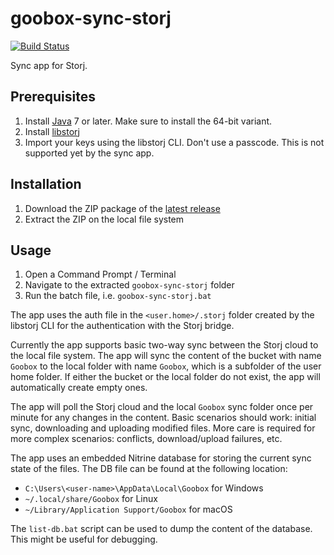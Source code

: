 # goobox-sync-storj

[![Build Status](https://travis-ci.org/GooBox/goobox-sync-storj.svg?branch=master)](https://travis-ci.org/GooBox/goobox-sync-storj)

Sync app for Storj.

## Prerequisites

1. Install [Java](https://java.com/download/) 7 or later. Make sure to install the 64-bit variant.
1. Install [libstorj](https://github.com/Storj/libstorj)
1. Import your keys using the libstorj CLI. Don't use a passcode. This is not supported yet by the sync app.

## Installation

1. Download the ZIP package of the [latest release](https://github.com/GooBox/goobox-sync-storj/releases/latest)
1. Extract the ZIP on the local file system

## Usage

1. Open a Command Prompt / Terminal
1. Navigate to the extracted `goobox-sync-storj` folder
1. Run the batch file, i.e. `goobox-sync-storj.bat`

The app uses the auth file in the `<user.home>/.storj` folder created by the libstorj CLI for the authentication with the Storj bridge.

Currently the app supports basic two-way sync between the Storj cloud to the local file system. The app will sync the content of the bucket with name `Goobox` to the local folder with name `Goobox`, which is a subfolder of the user home folder. If either the bucket or the local folder do not exist, the app will automatically create empty ones.

The app will poll the Storj cloud and the local `Goobox` sync folder once per minute for any changes in the content. Basic scenarios should work: initial sync, downloading and uploading modified files. More care is required for more complex scenarios: conflicts, download/upload failures, etc.

The app uses an embedded Nitrine database for storing the current sync state of the files. The DB file can be found at the following location:
- `C:\Users\<user-name>\AppData\Local\Goobox` for Windows
- `~/.local/share/Goobox` for Linux
- `~/Library/Application Support/Goobox` for macOS

The `list-db.bat` script can be used to dump the content of the database. This might be useful for debugging.
